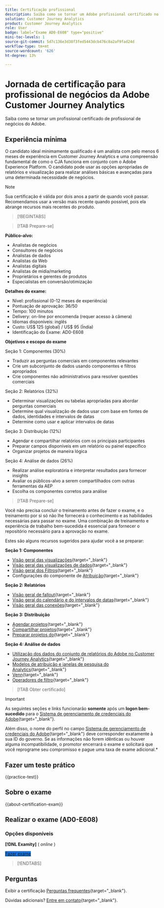 ```yaml
---
title: Certificação profissional
description: Saiba como se tornar um Adobe profissional certificado no [!DNL Customer Journey Analytics]
solution: Customer Journey Analytics
product: Customer Journey Analytics
role: User
badge: label="Exame AD0-E608" type="positive"
mini-toc-levels: 1
source-git-commit: 5d7c136e3d38f3fed5443dcb476c8a2af9fad24d
workflow-type: tm+mt
source-wordcount: '626'
ht-degree: 13%

---
```


# Jornada de certificação para profissional de negócios da Adobe Customer Journey Analytics

Saiba como se tornar um profissional certificado de profissional de negócios do Adobe.

## Experiência mínima

O candidato ideal minimamente qualificado é um analista com pelo menos 6 meses de experiência em Customer Journey Analytics e uma compreensão fundamental de como o CJA funciona em conjunto com o Adobe Experience Platform. O candidato pode usar as opções apropriadas de relatórios e visualização para realizar análises básicas e avançadas para uma determinada necessidade de negócios.

>[!NOTE]
>
>Sua certificação é válida por dois anos a partir de quando você passar. Recomendamos usar a versão mais recente quando possível, pois ela abrange recursos mais recentes do produto.

>[!BEGINTABS]

>[!TAB Prepare-se]

**Público-alvo:**

* Analistas de negócios
* Consultores de negócios
* Analistas de dados
* Analistas da Web
* Analistas digitais
* Analistas de mídia/marketing
* Proprietários e gerentes de produtos
* Especialistas em conversão/otimização

**Detalhes do exame:**

* Nível: profissional (0-12 meses de experiência)
* Pontuação de aprovação: 36/50
* Tempo: 100 minutos
* Delivery: on-line por encomenda (requer acesso à câmera)
* Idiomas disponíveis: inglês
* Custo: US$ 125 (global) / US$ 95 (Índia)
* Identificação do Exame: AD0-E608

**Objetivos e escopo do exame**

Seção 1: Componentes (30%)

* Traduzir as perguntas comerciais em componentes relevantes
* Crie um subconjunto de dados usando componentes e filtros apropriados
* Crie componentes não administrativos para resolver questões comerciais

Seção 2: Relatórios (32%)

* Determinar visualizações ou tabelas apropriadas para abordar perguntas comerciais
* Determine qual visualização de dados usar com base em fontes de dados, identidades e intervalos de datas
* Determine como usar e aplicar intervalos de datas

Seção 3: Distribuição (12%)

* Agendar e compartilhar relatórios com os principais participantes
* Preparar campos disponíveis em um relatório ou painel específico
* Organizar projetos de maneira lógica

Seção 4: Análise de dados (26%)

* Realizar análise exploratória e interpretar resultados para fornecer insights
* Avaliar os públicos-alvo a serem compartilhados com outras ferramentas da AEP
* Escolha os componentes corretos para análise

>[!TAB Prepare-se]

Você não precisa concluir o treinamento antes de fazer o exame, e o treinamento por si só não lhe fornecerá o conhecimento e as habilidades necessárias para passar no exame. Uma combinação de treinamento e experiência de trabalho bem-sucedida é essencial para fornecer o repositório necessário para a aprovação no exame.

Estes são alguns recursos sugeridos para ajudar você a se preparar:

**Seção 1: Componentes**

* [Visão geral das visualizações](https://experienceleague.adobe.com/docs/analytics-platform/using/cja-workspace/visualizations/freeform-analysis-visualizations.html){target="_blank"}
* [Visão geral das visualizações de dados](https://experienceleague.adobe.com/docs/analytics-platform/using/cja-dataviews/data-views.html?lang=pt-BR){target="_blank"}
* [Visão geral dos Filtros](https://experienceleague.adobe.com/docs/analytics-platform/using/cja-components/cja-filters/filters-overview.html?lang=pt-BR){target="_blank"}
* Configurações do componente de [Atribuição](https://experienceleague.adobe.com/docs/analytics-platform/using/cja-dataviews/component-settings/attribution.html){target="_blank"}

**Seção 2: Relatórios**

* [Visão geral de fallout](https://experienceleague.adobe.com/docs/analytics-platform/using/cja-workspace/visualizations/fallout/fallout-flow.html){target="_blank"}
* [Visão geral do calendário e do intervalos de datas](https://experienceleague.adobe.com/docs/analytics-platform/using/cja-components/cja-date-ranges/calendar.html){target="_blank"}
* [Visão geral das conexões](https://experienceleague.adobe.com/docs/analytics-platform/using/cja-connections/overview.html?lang=pt-BR){target="_blank"}

**Seção 3: Distribuição**

* [Agendar projetos](https://experienceleague.adobe.com/docs/analytics-platform/using/cja-workspace/curate-share/t-schedule-report.html?lang=pt-BR){target="_blank"}
* [Compartilhar projetos](https://experienceleague.adobe.com/docs/analytics-platform/using/cja-workspace/curate-share/share-projects.html?lang=pt-BR){target="_blank"}
* [Preparar projetos do](https://experienceleague.adobe.com/docs/analytics-platform/using/cja-workspace/curate-share/curate.html){target="_blank"}

**Seção 4: Análise de dados**

* [Utilização dos dados do conjunto de relatórios do Adobe no Customer Journey Analytics](https://experienceleague.adobe.com/docs/analytics-platform/using/compare-aa-cja/cja-aa-comparison/aa-data-in-cja.html){target="_blank"}
* [Modelos de atribuição e janelas de pesquisa do Analytics](https://experienceleague.adobe.com/docs/analytics/analyze/analysis-workspace/attribution/models.html?lang=en%22%3ehttps://experienceleague.adobe.com/docs/analytics/analyze/analysis-workspace/attribution/models.html){target="_blank"}
* [Venn](https://experienceleague.adobe.com/docs/analytics/analyze/analysis-workspace/visualizations/venn.html?lang=pt-BR){target="_blank"}
* [Operadores de filtro](https://experienceleague.adobe.com/docs/analytics-platform/using/cja-components/cja-filters/operators.html){target="_blank"}

>[!TAB Obter certificado]

>[!IMPORTANT]
>
>As seguintes seções e links funcionarão **somente**  após um **logon bem-sucedido** para o [Sistema de gerenciamento de credenciais do Adobe](https://www.certmetrics.com/adobe){target="_blank"}.
>
>Além disso, o nome do perfil no campo [Sistema de gerenciamento de credenciais do Adobe](https://www.certmetrics.com/adobe){target="_blank"} deve corresponder exatamente à sua ID do governo. Se as informações não forem idênticas ou houver alguma incompatibilidade, o promotor encerrará o exame e solicitará que você reprograme seu compromisso e pague uma taxa de exame adicional.*


## Fazer um teste prático

{{practice-test}}

## Sobre o exame

{{about-certification-exam}}

## Realizar o exame (AD0-E608)

### Opções disponíveis

**[!DNL Examity]** ( *online* )

<a href="https://www.certmetrics.com/adobe/candidate/examity_sso.aspx?eid=AD0-E608" target="_blank" class="spectrum-Button spectrum-Button--fill spectrum-Button--accent spectrum-Button--sizeM is-margin-bottom-big-big at-element-click-tracking" style="background-color:#1473E6">

<span class="spectrum-Button-label has-no-wrap">
   Fazer exame
</span>
</a>

>[!ENDTABS]

## Perguntas

Exibir a certificação [Perguntas frequentes](https://experienceleague.adobe.com/docs/certification/certification/faq.html){target="_blank"}.

Dúvidas adicionais? [Entre em contato](mailto:certif@adobe.com){target="_blank"}.
